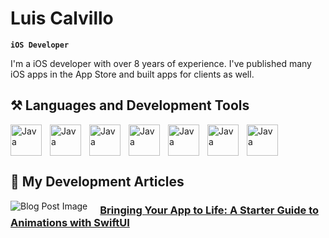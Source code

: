 <!--
**luiscalvillo/LuisCalvillo** is a ✨ _special_ ✨ repository because its `README.md` (this file) appears on your GitHub profile.

Here are some ideas to get you started:
-->

# Luis Calvillo 

**`iOS Developer `**


I'm a iOS developer with over 8 years of experience. I've published many iOS apps in the App Store and built apps for clients as well.

## ⚒️ Languages and Development Tools ##

<img align="left" alt="Java" width="50px" style="padding-right:10px;" src="https://cdn.jsdelivr.net/gh/devicons/devicon@latest/icons/apple/apple-original.svg"/>   
<img align="left" alt="Java" width="50px" style="padding-right:10px;" src="https://cdn.jsdelivr.net/gh/devicons/devicon@latest/icons/swift/swift-original.svg"/>
<img align="left" alt="Java" width="50px" style="padding-right:10px;" src="https://cdn.jsdelivr.net/gh/devicons/devicon@latest/icons/xcode/xcode-original.svg"/>
<img align="left" alt="Java" width="50px" style="padding-right:10px;" src="https://cdn.jsdelivr.net/gh/devicons/devicon@latest/icons/firebase/firebase-plain-wordmark.svg"/>   
<img align="left" alt="Java" width="50px" style="padding-right:10px;" src="https://cdn.jsdelivr.net/gh/devicons/devicon@latest/icons/git/git-original.svg"/>   
<img align="left" alt="Java" width="50px" style="padding-right:10px;" src="https://cdn.jsdelivr.net/gh/devicons/devicon@latest/icons/figma/figma-original.svg"/>
<img alt="Java" width="50px" style="padding-right:10px;" src="https://cdn.jsdelivr.net/gh/devicons/devicon@latest/icons/illustrator/illustrator-plain.svg"/>   


## 📕 My Development Articles ##
 
  <a href="https://luiscalvillo.medium.com/bringing-your-app-to-life-a-starter-guide-to-animations-with-swiftui-9876ffa9f071"><img src="https://miro.medium.com/v2/resize:fill:160:107/1*sYuTRtafYlt8LAwP-uH5_A.jpeg" alt="Blog Post Image" style="float: left; margin-right: 20px; max-width: 150px; max-height: 150px; object-fit: cover;">
  </a> <a href="https://luiscalvillo.medium.com/bringing-your-app-to-life-a-starter-guide-to-animations-with-swiftui-9876ffa9f071"><h3>Bringing Your App to Life: A Starter Guide to Animations with SwiftUI</h3>
  </a>
